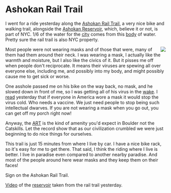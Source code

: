 # Ashokan Rail Trail
I went for a ride yesterday along the <a href="https://ashokanrailtrail.com/">Ashokan Rail Trail</a>, a very nice bike and walking trail, alongside the <a href="https://en.wikipedia.org/wiki/Ashokan_Reservoir">Ashokan Reservoir</a>, which, believe it or not, is part of NYC. 1/6 of the water for the <a href="https://en.wikipedia.org/wiki/New_York_City_water_supply_system">city</a> comes from this <a href="https://www.dec.ny.gov/outdoor/101552.html">body</a> of water. Pretty sure the rail trail is also NYC property.

<img src="http://scripting.com/images/2020/05/14/mask.png" border="0" align="right">Most people were not wearing masks and of those that were, many of them had them around their neck. I was wearing a mask, I actually like the warmth and moisture, but I also like the civics of it. But it pisses me off when people don't reciprocate. It means their viruses are spewing all over everyone else, including me, and possibly into my body, and might possibly cause me to get sick or worse.  

One asshole passed me on his bike on the way back, no mask, and he slowed down in front of me, so I was getting all of his virus in the <a href="https://en.wikipedia.org/wiki/Wake">wake</a>. I <a href="https://www.vanityfair.com/news/2020/05/masks-covid-19-infections-would-plummet-new-study-says">read</a> yesterday that if everyone in America wore a mask it would stop the virus cold. Who needs a vaccine. We just need people to stop being such intellectual dwarves. If you are not wearing a mask when you go out, you can get off my porch right now!   

Anyway, the <a href="https://hudsonvalleyone.com/2019/12/08/what-its-like-to-walk-the-new-ashokan-rail-trail/">ART</a> is the kind of amenity you'd expect in Boulder not the Catskills. Let the record show that as our civilization crumbled we were just beginning to do nice things for ourselves. 

This trail is just 15 minutes from where I live by car. I have a nice bike rack, so it's easy for me to get there. That said, I think the riding where I live is better. I live in paradise even compared to another nearby paradise. And most of the people around here wear masks and they keep them on their faces!

Sign on the Ashokan Rail Trail.

<a href="https://www.youtube.com/watch?v=OdEHzFiKrSw">Video</a> of the <a href="https://www.google.com/maps/place/Ashokan+Reservoir/@41.9664626,-74.3219922,11z/data=!3m1!4b1!4m5!3m4!1s0x89dd024fe33ca6dd:0x8b66e1238c3c2a81!8m2!3d41.9784966!4d-74.1650991">reservoir</a> taken from the rail trail yesterday.

